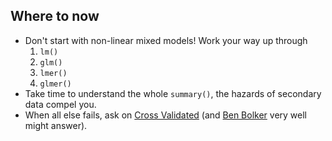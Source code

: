 ---
---

## Where to now

- Don't start with non-linear mixed models! Work your way up through
  1. `lm()`
  1. `glm()`
  1. `lmer()`
  1. `glmer()`
- Take time to understand the whole `summary()`, the hazards of secondary data compel you.
- When all else fails, ask on [Cross Validated] (and [Ben Bolker] very well
  might answer).

[Cross Validated]: https://stats.stackexchange.com/
[Ben Bolker]: https://stats.stackexchange.com/users/2126/ben-bolker
